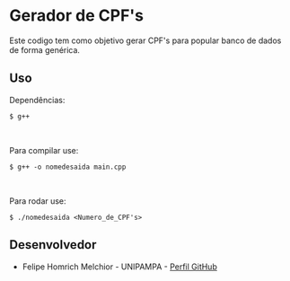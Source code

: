 # Gerador de CPF's

Este codigo tem como objetivo gerar CPF's para popular banco de dados de forma genérica.

## Uso
Dependências: <br>
```
$ g++
```
<br>

Para compilar use: <br>
```
$ g++ -o nomedesaida main.cpp
```
<br>

Para rodar use: <br>
```
$ ./nomedesaida <Numero_de_CPF's>
```

## Desenvolvedor

* Felipe Homrich Melchior - UNIPAMPA - [Perfil GitHub](https://github.com/homdreen)

